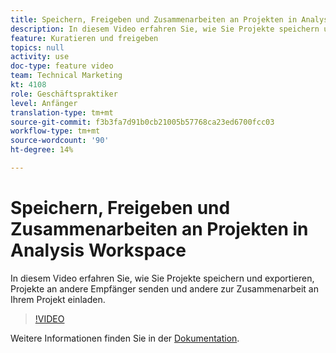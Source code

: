```yaml
---
title: Speichern, Freigeben und Zusammenarbeiten an Projekten in Analysis Workspace
description: In diesem Video erfahren Sie, wie Sie Projekte speichern und exportieren, Projekte an andere Empfänger senden und andere zur Zusammenarbeit an Ihrem Projekt einladen.
feature: Kuratieren und freigeben
topics: null
activity: use
doc-type: feature video
team: Technical Marketing
kt: 4108
role: Geschäftspraktiker
level: Anfänger
translation-type: tm+mt
source-git-commit: f3b3fa7d91b0cb21005b57768ca23ed6700fcc03
workflow-type: tm+mt
source-wordcount: '90'
ht-degree: 14%

---
```



# Speichern, Freigeben und Zusammenarbeiten an Projekten in Analysis Workspace

In diesem Video erfahren Sie, wie Sie Projekte speichern und exportieren, Projekte an andere Empfänger senden und andere zur Zusammenarbeit an Ihrem Projekt einladen.

>[!VIDEO](https://video.tv.adobe.com/v/30993/?quality=12)

Weitere Informationen finden Sie in der [Dokumentation](https://docs.adobe.com/content/help/de-DE/analytics/analyze/analysis-workspace/curate-share/send-schedule-files.html).
